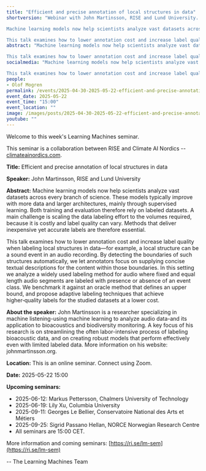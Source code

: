 ```yaml
---
title: "Efficient and precise annotation of local structures in data"
shortversion: "Webinar with John Martinsson, RISE and Lund University. 

Machine learning models now help scientists analyze vast datasets across every branch of science. These models typically improve with more data and larger architectures, mainly through supervised learning. Both training and evaluation therefore rely on labeled datasets. A main challenge is scaling the data labeling effort to the volumes required, because it is costly and label quality can vary. Methods that deliver inexpensive yet accurate labels are therefore essential.

This talk examines how to lower annotation cost and increase label quality when labeling local structures in data—for example, a local structure can be a sound event in an audio recording. By detecting the boundaries of such structures automatically, we let annotators focus on supplying concise textual descriptions for the content within those boundaries. In this setting we analyze a widely used labeling method for audio where fixed and equal length audio segments are labeled with presence or absence of an event class. We benchmark it against an oracle method that defines an upper bound, and propose adaptive labeling techniques that achieve higher‑quality labels for the studied datasets at a lower cost."
abstract: "Machine learning models now help scientists analyze vast datasets across every branch of science. These models typically improve with more data and larger architectures, mainly through supervised learning. Both training and evaluation therefore rely on labeled datasets. A main challenge is scaling the data labeling effort to the volumes required, because it is costly and label quality can vary. Methods that deliver inexpensive yet accurate labels are therefore essential.

This talk examines how to lower annotation cost and increase label quality when labeling local structures in data—for example, a local structure can be a sound event in an audio recording. By detecting the boundaries of such structures automatically, we let annotators focus on supplying concise textual descriptions for the content within those boundaries. In this setting we analyze a widely used labeling method for audio where fixed and equal length audio segments are labeled with presence or absence of an event class. We benchmark it against an oracle method that defines an upper bound, and propose adaptive labeling techniques that achieve higher‑quality labels for the studied datasets at a lower cost."
socialmedia: "Machine learning models now help scientists analyze vast datasets across every branch of science. These models typically improve with more data and larger architectures, mainly through supervised learning. Both training and evaluation therefore rely on labeled datasets. A main challenge is scaling the data labeling effort to the volumes required, because it is costly and label quality can vary. Methods that deliver inexpensive yet accurate labels are therefore essential.

This talk examines how to lower annotation cost and increase label quality when labeling local structures in data—for example, a local structure can be a sound event in an audio recording. By detecting the boundaries of such structures automatically, we let annotators focus on supplying concise textual descriptions for the content within those boundaries. In this setting we analyze a widely used labeling method for audio where fixed and equal length audio segments are labeled with presence or absence of an event class. We benchmark it against an oracle method that defines an upper bound, and propose adaptive labeling techniques that achieve higher‑quality labels for the studied datasets at a lower cost."
people:
- Olof Mogren
permalink: /events/2025-04-30-2025-05-22-efficient-and-precise-annotation-of-local
event_date: 2025-05-22
event_time: "15:00"
event_location: ""
image: /images/posts/2025-04-30-2025-05-22-efficient-and-precise-annotation-of-local.png
youtube: ""
--- 
```

Welcome to this week's Learning Machines seminar.

This seminar is a collaboration between RISE and Climate AI Nordics -- [climateainordics.com](https://climateainordics.com/).

**Title:** Efficient and precise annotation of local structures in data

**Speaker:** John Martinsson, RISE and Lund University

**Abstract:** Machine learning models now help scientists analyze vast datasets across every branch of science. These models typically improve with more data and larger architectures, mainly through supervised learning. Both training and evaluation therefore rely on labeled datasets. A main challenge is scaling the data labeling effort to the volumes required, because it is costly and label quality can vary. Methods that deliver inexpensive yet accurate labels are therefore essential.

This talk examines how to lower annotation cost and increase label quality when labeling local structures in data—for example, a local structure can be a sound event in an audio recording. By detecting the boundaries of such structures automatically, we let annotators focus on supplying concise textual descriptions for the content within those boundaries. In this setting we analyze a widely used labeling method for audio where fixed and equal length audio segments are labeled with presence or absence of an event class. We benchmark it against an oracle method that defines an upper bound, and propose adaptive labeling techniques that achieve higher‑quality labels for the studied datasets at a lower cost.

**About the speaker:** John Martinsson is a researcher specializing in machine listening-using machine learning to analyze audio data-and its application to bioacoustics and biodiversity monitoring. A key focus of his research is on streamlining the often labor-intensive process of labeling bioacoustic data, and on creating robust models that perform effectively even with limited labeled data. More information on his website: johnmartinsson.org.

**Location:** This is an online seminar. Connect using Zoom.

**Date:** 2025-05-22 15:00



**Upcoming seminars:**

* 2025-06-12: Markus Pettersson, Chalmers University of Technology
* 2025-06-19: Lily Xu, Columbia University
* 2025-09-11: Georges Le Bellier, Conservatoire National des Arts et Métiers
* 2025-09-25: Sigrid Passano Hellan, NORCE Norwegian Research Centre
* All seminars are 15:00 CET.

More information and coming seminars: [https://ri.se/lm-sem](https://ri.se/lm-sem)

-- The Learning Machines Team

